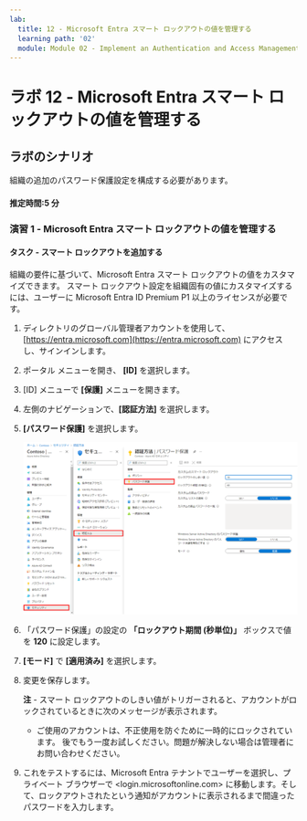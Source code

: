 ```yaml
---
lab:
  title: 12 - Microsoft Entra スマート ロックアウトの値を管理する
  learning path: '02'
  module: Module 02 - Implement an Authentication and Access Management Solution
---
```


# ラボ 12 - Microsoft Entra スマート ロックアウトの値を管理する

## ラボのシナリオ

組織の追加のパスワード保護設定を構成する必要があります。

#### 推定時間:5 分

### 演習 1 - Microsoft Entra スマート ロックアウトの値を管理する

#### タスク - スマート ロックアウトを追加する

組織の要件に基づいて、Microsoft Entra スマート ロックアウトの値をカスタマイズできます。 スマート ロックアウト設定を組織固有の値にカスタマイズするには、ユーザーに Microsoft Entra ID Premium P1 以上のライセンスが必要です。

1. ディレクトリのグローバル管理者アカウントを使用して、[https://entra.microsoft.com](https://entra.microsoft.com) にアクセスし、サインインします。

2. ポータル メニューを開き、 **[ID]** を選択します。

3. [ID] メニューで **[保護]** メニューを開きます。

4. 左側のナビゲーションで、**[認証方法]** を選択します。

5. **[パスワード保護]** を選択します。

    ![[認証方法] ページと、[パスワード認証] を参照するために選択されて強調表示された項目を表示している画面イメージ](./media/lp2-mod3-browse-to-password-protection.png)

6. 「パスワード保護」の設定の **「ロックアウト期間 (秒単位)」** ボックスで値を **120** に設定します。

7. **[モード]** で **[適用済み]** を選択します。

8. 変更を保存します。

    **注** - スマート ロックアウトのしきい値がトリガーされると、アカウントがロックされているときに次のメッセージが表示されます。
    - ご使用のアカウントは、不正使用を防ぐために一時的にロックされています。 後でもう一度お試しください。問題が解決しない場合は管理者にお問い合わせください。

9. これをテストするには、Microsoft Entra テナントでユーザーを選択し、プライベート ブラウザーで <login.microsoftonline.com> に移動します。そして、ロックアウトされたという通知がアカウントに表示されるまで間違ったパスワードを入力します。
